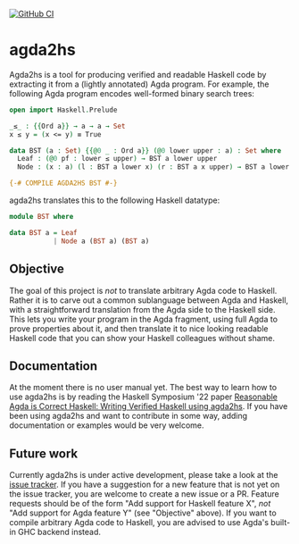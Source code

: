 [![GitHub CI](https://github.com/agda/agda2hs/workflows/CI/badge.svg)](https://github.com/agda/agda2hs/actions)

# agda2hs

Agda2hs is a tool for producing verified and readable Haskell code by
extracting it from a (lightly annotated) Agda program. For example,
the following Agda program encodes well-formed binary search trees:

```agda
open import Haskell.Prelude

_≤_ : {{Ord a}} → a → a → Set
x ≤ y = (x <= y) ≡ True

data BST (a : Set) {{@0 _ : Ord a}} (@0 lower upper : a) : Set where
  Leaf : (@0 pf : lower ≤ upper) → BST a lower upper
  Node : (x : a) (l : BST a lower x) (r : BST a x upper) → BST a lower upper

{-# COMPILE AGDA2HS BST #-}
```

agda2hs translates this to the following Haskell datatype:

```haskell
module BST where

data BST a = Leaf
           | Node a (BST a) (BST a)
```

## Objective

The goal of this project is *not* to translate arbitrary Agda code to Haskell.
Rather it is to carve out a common sublanguage between Agda and Haskell,
with a straightforward translation from the Agda side to the Haskell side.
This lets you write your program in the Agda fragment, using full Agda
to prove properties about it, and then translate it to nice looking readable
Haskell code that you can show your Haskell colleagues without shame.

## Documentation

At the moment there is no user manual yet. The best way to learn how
to use agda2hs is by reading the Haskell Symposium '22 paper
[Reasonable Agda is Correct Haskell: Writing Verified Haskell using
agda2hs](https://jesper.sikanda.be/files/reasonable-agda-is-correct-haskell.pdf).
If you have been using agda2hs and want to contribute in some way,
adding documentation or examples would be very welcome.

## Future work

Currently agda2hs is under active development, please take a look at
the [issue tracker](https://github.com/agda/agda2hs/issues). If you
have a suggestion for a new feature that is not yet on the issue
tracker, you are welcome to create a new issue or a PR. Feature
requests should be of the form "Add support for Haskell feature X",
*not* "Add support for Agda feature Y" (see "Objective" above). If you
want to compile arbitrary Agda code to Haskell, you are advised to use
Agda's built-in GHC backend instead.
